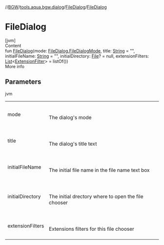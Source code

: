 //[BGW](../../../index.md)/[tools.aqua.bgw.dialog](../index.md)/[FileDialog](index.md)/[FileDialog](-file-dialog.md)



# FileDialog  
[jvm]  
Content  
fun [FileDialog](-file-dialog.md)(mode: [FileDialog.FileDialogMode](-file-dialog-mode/index.md), title: [String](https://kotlinlang.org/api/latest/jvm/stdlib/kotlin/-string/index.html) = "", initialFileName: [String](https://kotlinlang.org/api/latest/jvm/stdlib/kotlin/-string/index.html) = "", initialDirectory: [File](https://docs.oracle.com/javase/8/docs/api/java/io/File.html)? = null, extensionFilters: [List](https://kotlinlang.org/api/latest/jvm/stdlib/kotlin.collections/-list/index.html)<[ExtensionFilter](../-extension-filter/index.md)> = listOf())  
More info  


## Parameters  
  
jvm  
  
| | |
|---|---|
| <a name="tools.aqua.bgw.dialog/FileDialog/FileDialog/#tools.aqua.bgw.dialog.FileDialog.FileDialogMode#kotlin.String#kotlin.String#java.io.File?#kotlin.collections.List[tools.aqua.bgw.dialog.ExtensionFilter]/PointingToDeclaration/"></a>mode| <a name="tools.aqua.bgw.dialog/FileDialog/FileDialog/#tools.aqua.bgw.dialog.FileDialog.FileDialogMode#kotlin.String#kotlin.String#java.io.File?#kotlin.collections.List[tools.aqua.bgw.dialog.ExtensionFilter]/PointingToDeclaration/"></a><br><br>The dialog's mode<br><br>|
| <a name="tools.aqua.bgw.dialog/FileDialog/FileDialog/#tools.aqua.bgw.dialog.FileDialog.FileDialogMode#kotlin.String#kotlin.String#java.io.File?#kotlin.collections.List[tools.aqua.bgw.dialog.ExtensionFilter]/PointingToDeclaration/"></a>title| <a name="tools.aqua.bgw.dialog/FileDialog/FileDialog/#tools.aqua.bgw.dialog.FileDialog.FileDialogMode#kotlin.String#kotlin.String#java.io.File?#kotlin.collections.List[tools.aqua.bgw.dialog.ExtensionFilter]/PointingToDeclaration/"></a><br><br>The dialog's title text<br><br>|
| <a name="tools.aqua.bgw.dialog/FileDialog/FileDialog/#tools.aqua.bgw.dialog.FileDialog.FileDialogMode#kotlin.String#kotlin.String#java.io.File?#kotlin.collections.List[tools.aqua.bgw.dialog.ExtensionFilter]/PointingToDeclaration/"></a>initialFileName| <a name="tools.aqua.bgw.dialog/FileDialog/FileDialog/#tools.aqua.bgw.dialog.FileDialog.FileDialogMode#kotlin.String#kotlin.String#java.io.File?#kotlin.collections.List[tools.aqua.bgw.dialog.ExtensionFilter]/PointingToDeclaration/"></a><br><br>The initial file name in the file name text box<br><br>|
| <a name="tools.aqua.bgw.dialog/FileDialog/FileDialog/#tools.aqua.bgw.dialog.FileDialog.FileDialogMode#kotlin.String#kotlin.String#java.io.File?#kotlin.collections.List[tools.aqua.bgw.dialog.ExtensionFilter]/PointingToDeclaration/"></a>initialDirectory| <a name="tools.aqua.bgw.dialog/FileDialog/FileDialog/#tools.aqua.bgw.dialog.FileDialog.FileDialogMode#kotlin.String#kotlin.String#java.io.File?#kotlin.collections.List[tools.aqua.bgw.dialog.ExtensionFilter]/PointingToDeclaration/"></a><br><br>The initial drectory where to open the file chooser<br><br>|
| <a name="tools.aqua.bgw.dialog/FileDialog/FileDialog/#tools.aqua.bgw.dialog.FileDialog.FileDialogMode#kotlin.String#kotlin.String#java.io.File?#kotlin.collections.List[tools.aqua.bgw.dialog.ExtensionFilter]/PointingToDeclaration/"></a>extensionFilters| <a name="tools.aqua.bgw.dialog/FileDialog/FileDialog/#tools.aqua.bgw.dialog.FileDialog.FileDialogMode#kotlin.String#kotlin.String#java.io.File?#kotlin.collections.List[tools.aqua.bgw.dialog.ExtensionFilter]/PointingToDeclaration/"></a><br><br>Extensions filters for this file chooser<br><br>|
  
  



